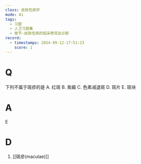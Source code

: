 ```yaml
---
class: 皮肤性病学
mode: A1
tags:
  - 习题
  - 人卫习题集
  - 章节-皮肤性病的临床表现及诊断
record:
  - timestamps: 2024-09-12-17:51:23
    score: 1
---
```


# Q
下列不属于斑疹的是
A. 红斑 B. 紫癜 C. 色素减退斑 D. 斑片 E. 斑块
# A
E
# D
1. [[斑疹(maculae)]]